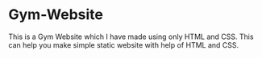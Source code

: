 # Gym-Website
This is a Gym Website which I have made using only HTML and CSS. This can help you make simple static website with help of HTML and CSS.
